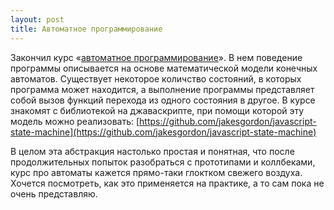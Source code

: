 ```yaml
---
layout: post
title: Автоматное программирование
---
```


Закончил курс «[автоматное программирование](https://ru.hexlet.io/courses/js-abp)». В нем поведение программы описывается на основе математической модели конечных автоматов. Существует некоторое количство состояний, в которых программа может находится, а выполнение программы представляет собой вызов функций перехода из одного состояния в другое. В курсе знакомят с библиотекой на джаваскрипте, при помощи которой эту модель можно реализовать: [https://github.com/jakesgordon/javascript-state-machine](https://github.com/jakesgordon/javascript-state-machine)

В целом эта абстракция настолько простая и понятная, что после продолжительных попыток разобраться с прототипами и коллбеками, курс про автоматы кажется прямо-таки глоктком свежего воздуха. Хочется посмотреть, как это применяется на практике, а то сам пока не очень представляю.